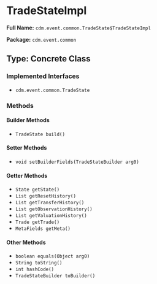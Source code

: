# TradeStateImpl

**Full Name:** `cdm.event.common.TradeState$TradeStateImpl`

**Package:** `cdm.event.common`

## Type: Concrete Class

### Implemented Interfaces

- `cdm.event.common.TradeState`

### Methods

#### Builder Methods

- `TradeState build()`

#### Setter Methods

- `void setBuilderFields(TradeStateBuilder arg0)`

#### Getter Methods

- `State getState()`
- `List getResetHistory()`
- `List getTransferHistory()`
- `List getObservationHistory()`
- `List getValuationHistory()`
- `Trade getTrade()`
- `MetaFields getMeta()`

#### Other Methods

- `boolean equals(Object arg0)`
- `String toString()`
- `int hashCode()`
- `TradeStateBuilder toBuilder()`

